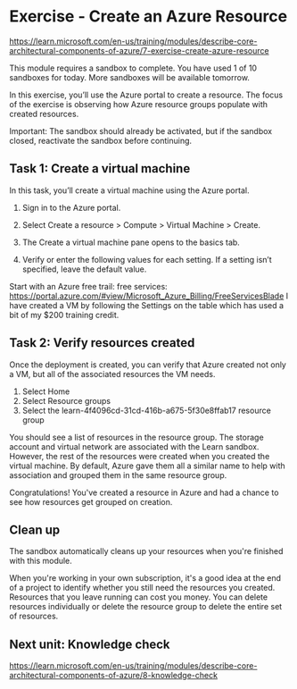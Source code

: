 # Exercise - Create an Azure Resource

https://learn.microsoft.com/en-us/training/modules/describe-core-architectural-components-of-azure/7-exercise-create-azure-resource

This module requires a sandbox to complete. You have used 1 of 10 sandboxes for today. More sandboxes will be available tomorrow.

In this exercise, you’ll use the Azure portal to create a resource. The focus of the exercise is observing how Azure resource groups populate with created resources.

Important:
The sandbox should already be activated, but if the sandbox closed, reactivate the sandbox before continuing.

## Task 1: Create a virtual machine

In this task, you’ll create a virtual machine using the Azure portal.

1. Sign in to the Azure portal.

2. Select Create a resource > Compute > Virtual Machine > Create.

3. The Create a virtual machine pane opens to the basics tab.

4. Verify or enter the following values for each setting. If a setting isn’t specified, leave the default value.

Start with an Azure free trail:
free services: https://portal.azure.com/#view/Microsoft_Azure_Billing/FreeServicesBlade
I have created a VM by following the Settings on the table which has used a bit of my $200 training credit.

## Task 2: Verify resources created

Once the deployment is created, you can verify that Azure created not only a VM, but all of the associated resources the VM needs.

1. Select Home
2. Select Resource groups
3. Select the learn-4f4096cd-31cd-416b-a675-5f30e8ffab17 resource group

You should see a list of resources in the resource group. The storage account and virtual network are associated with the Learn sandbox. However, the rest of the resources were created when you created the virtual machine. By default, Azure gave them all a similar name to help with association and grouped them in the same resource group.

Congratulations! You've created a resource in Azure and had a chance to see how resources get grouped on creation.

## Clean up

The sandbox automatically cleans up your resources when you're finished with this module.

When you're working in your own subscription, it's a good idea at the end of a project to identify whether you still need the resources you created. Resources that you leave running can cost you money. You can delete resources individually or delete the resource group to delete the entire set of resources.

## Next unit: Knowledge check

https://learn.microsoft.com/en-us/training/modules/describe-core-architectural-components-of-azure/8-knowledge-check

